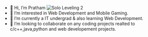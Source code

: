 
- 👋 Hi, I’m Pratham
                                             ![Solo Leveling 2](https://user-images.githubusercontent.com/83241608/236195774-7642b469-4edd-416c-9ff1-556f50383793.gif)
- 👀 I’m interested in Web Development and Mobile Gaming.
- 🌱 I’m currently a IT undergrad & also learning Web Development.
- 💞️ I’m looking to collaborate on any coding projects realted to c/c++,java,python and web developement projects.

<!---
Mr-Pratham/Mr-Pratham is a ✨ special ✨ repository because its `README.md` (this file) appears on your GitHub profile.
You can click the Preview link to take a look at your changes.
--->

